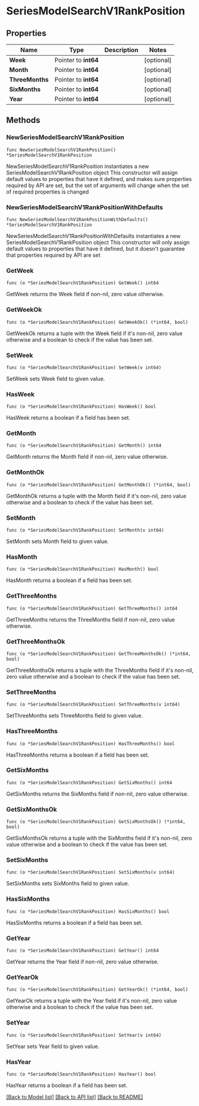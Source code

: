 # SeriesModelSearchV1RankPosition

## Properties

Name | Type | Description | Notes
------------ | ------------- | ------------- | -------------
**Week** | Pointer to **int64** |  | [optional] 
**Month** | Pointer to **int64** |  | [optional] 
**ThreeMonths** | Pointer to **int64** |  | [optional] 
**SixMonths** | Pointer to **int64** |  | [optional] 
**Year** | Pointer to **int64** |  | [optional] 

## Methods

### NewSeriesModelSearchV1RankPosition

`func NewSeriesModelSearchV1RankPosition() *SeriesModelSearchV1RankPosition`

NewSeriesModelSearchV1RankPosition instantiates a new SeriesModelSearchV1RankPosition object
This constructor will assign default values to properties that have it defined,
and makes sure properties required by API are set, but the set of arguments
will change when the set of required properties is changed

### NewSeriesModelSearchV1RankPositionWithDefaults

`func NewSeriesModelSearchV1RankPositionWithDefaults() *SeriesModelSearchV1RankPosition`

NewSeriesModelSearchV1RankPositionWithDefaults instantiates a new SeriesModelSearchV1RankPosition object
This constructor will only assign default values to properties that have it defined,
but it doesn't guarantee that properties required by API are set

### GetWeek

`func (o *SeriesModelSearchV1RankPosition) GetWeek() int64`

GetWeek returns the Week field if non-nil, zero value otherwise.

### GetWeekOk

`func (o *SeriesModelSearchV1RankPosition) GetWeekOk() (*int64, bool)`

GetWeekOk returns a tuple with the Week field if it's non-nil, zero value otherwise
and a boolean to check if the value has been set.

### SetWeek

`func (o *SeriesModelSearchV1RankPosition) SetWeek(v int64)`

SetWeek sets Week field to given value.

### HasWeek

`func (o *SeriesModelSearchV1RankPosition) HasWeek() bool`

HasWeek returns a boolean if a field has been set.

### GetMonth

`func (o *SeriesModelSearchV1RankPosition) GetMonth() int64`

GetMonth returns the Month field if non-nil, zero value otherwise.

### GetMonthOk

`func (o *SeriesModelSearchV1RankPosition) GetMonthOk() (*int64, bool)`

GetMonthOk returns a tuple with the Month field if it's non-nil, zero value otherwise
and a boolean to check if the value has been set.

### SetMonth

`func (o *SeriesModelSearchV1RankPosition) SetMonth(v int64)`

SetMonth sets Month field to given value.

### HasMonth

`func (o *SeriesModelSearchV1RankPosition) HasMonth() bool`

HasMonth returns a boolean if a field has been set.

### GetThreeMonths

`func (o *SeriesModelSearchV1RankPosition) GetThreeMonths() int64`

GetThreeMonths returns the ThreeMonths field if non-nil, zero value otherwise.

### GetThreeMonthsOk

`func (o *SeriesModelSearchV1RankPosition) GetThreeMonthsOk() (*int64, bool)`

GetThreeMonthsOk returns a tuple with the ThreeMonths field if it's non-nil, zero value otherwise
and a boolean to check if the value has been set.

### SetThreeMonths

`func (o *SeriesModelSearchV1RankPosition) SetThreeMonths(v int64)`

SetThreeMonths sets ThreeMonths field to given value.

### HasThreeMonths

`func (o *SeriesModelSearchV1RankPosition) HasThreeMonths() bool`

HasThreeMonths returns a boolean if a field has been set.

### GetSixMonths

`func (o *SeriesModelSearchV1RankPosition) GetSixMonths() int64`

GetSixMonths returns the SixMonths field if non-nil, zero value otherwise.

### GetSixMonthsOk

`func (o *SeriesModelSearchV1RankPosition) GetSixMonthsOk() (*int64, bool)`

GetSixMonthsOk returns a tuple with the SixMonths field if it's non-nil, zero value otherwise
and a boolean to check if the value has been set.

### SetSixMonths

`func (o *SeriesModelSearchV1RankPosition) SetSixMonths(v int64)`

SetSixMonths sets SixMonths field to given value.

### HasSixMonths

`func (o *SeriesModelSearchV1RankPosition) HasSixMonths() bool`

HasSixMonths returns a boolean if a field has been set.

### GetYear

`func (o *SeriesModelSearchV1RankPosition) GetYear() int64`

GetYear returns the Year field if non-nil, zero value otherwise.

### GetYearOk

`func (o *SeriesModelSearchV1RankPosition) GetYearOk() (*int64, bool)`

GetYearOk returns a tuple with the Year field if it's non-nil, zero value otherwise
and a boolean to check if the value has been set.

### SetYear

`func (o *SeriesModelSearchV1RankPosition) SetYear(v int64)`

SetYear sets Year field to given value.

### HasYear

`func (o *SeriesModelSearchV1RankPosition) HasYear() bool`

HasYear returns a boolean if a field has been set.


[[Back to Model list]](../README.md#documentation-for-models) [[Back to API list]](../README.md#documentation-for-api-endpoints) [[Back to README]](../README.md)


